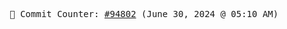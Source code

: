 <p align="center">
    <samp>
        📮 Commit Counter: <a href="https://github.com/Javascript-void0/Javascript-void0/commits/main">#94802</a> (June 30, 2024 @ 05:10 AM)
    </samp>
</p>